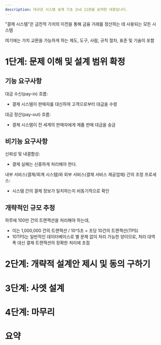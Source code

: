 ```yaml
---
description: 대규모 시스템 설계 기초 2nd 11장을 요약한 내용입니다.
---
```


"결제 시스템"은 금전적 가치의 이전을 통해 금융 거래를 정산하는 데 사용되는 모든 시스템

여기에는 가치 교환을 가능하게 하는 제도, 도구, 사람, 규칙 절차, 표준 및 기술이 포함

# 1단계: 문제 이해 및 설계 범위 확정

## 기능 요구사항

대금 수신(pay-in) 흐름:
- 결제 시스템이 판매자를 대신하여 고객으로부터 대금을 수령
  
대금 정산(pay-out) 흐름:
- 결제 시스템이 전 세계의 판매자에게 제품 판매 대금을 송금

## 비기능 요구사항

신뢰성 및 내결함성:
- 결제 실패는 신중하게 처리해야 한다.

내부 서비스(결제/회계 시스템)와 외부 서비스(결제 서비스 제공업체) 간의 조정 프로세스:
- 시스템 간의 결제 정보가 일치하는지 비동기적으로 확인

## 개략적인 규모 추정

하루에 100만 건의 트랜잭션을 처리해야 하는데, 
- 이는 1,000,000 건의 트랜잭션 / 10^5초 = 초당 10건의 트랜잭션(TPS)
- 10TPS는 일반적인 데이터베이스로 별 문제 없이 처리 가능한 양이므로, 처리 대역폭 대신 결제 트랜잭션의 정확한 처리에 초점

# 2단계: 개략적 설계안 제시 및 동의 구하기

# 3단계: 사엣 설계

# 4단계: 마무리

# 요약
